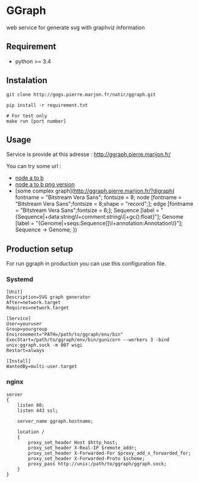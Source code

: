 # GGraph

web service for generate svg with graphviz information

## Requirement

* python >= 3.4

## Instalation

```
git clone http://gogs.pierre.marjon.fr/natir/ggraph.git

pip install -r requirement.txt

# For test only
make run [port number]
```

## Usage

Service is provide at this adresse : http://ggraph.pierre.marijon.fr/

You can try some url :
* [node a to b](http://ggraph.pierre.marijon.fr/?digraph{a->b;})
* [node a to b png version](http://ggraph.pierre.marijon.fr/png/?digraph{a->b;})
* [some complex graph](http://ggraph.pierre.marijon.fr/?digraph{
    fontname = "Bitstream Vera Sans";
    fontsize = 8;
    node [fontname = "Bitstream Vera Sans";fontsize = 8;shape = "record";];
    edge [fontname = "Bitstream Vera Sans";fontsize = 8;];
    Sequence [label = "{Sequence|+data:string\\l+comment:string\\l|+gc\(\):float}"];
    Genome [label = "{Genome|+seqs:Sequence[]\\l+annotation:Annotation\\l}"];
    Sequence -> Genome;
})

## Production setup

For run ggraph in production you can use this configuration file.

### Systemd

```
[Unit]
Description=SVG graph generator
After=network.target
Requires=network.target

[Service]
User=youruser
Group=yourgroup
Environement="PATH=/path/to/ggraph/env/bin"
ExecStart=/path/to/ggraph/env/bin/gunicorn --workers 3 -bind unix:ggraph.sock -m 007 wsgi
Restart=always

[Install]
WantedBy=multi-user.target
```

### nginx

```
server
{
	listen 80;
	listen 443 ssl;

	server_name ggraph.hostname;

	location /
	{
		proxy_set_header Host $http_host;
		proxy_set_header X-Real-IP $remote_addr;
        proxy_set_header X-Forwarded-For $proxy_add_x_forwarded_for;
        proxy_set_header X-Forwarded-Proto $scheme;
        proxy_pass http://unix:/path/to/ggraph/ggraph.sock;
	}
}
```
